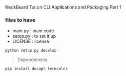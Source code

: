 NeckBeard Tut on CLI Applications and Packaging Part 1

### files to have

* main.py : main code
* setup.py : to set it up
* LICENSE : license

``` python setup.py develop ```

> Dependencies
```
pip install docopt termcolor
```
